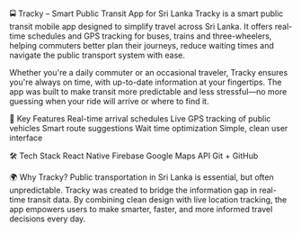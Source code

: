 🚍 Tracky – Smart Public Transit App for Sri Lanka
Tracky is a smart public transit mobile app designed to simplify travel across Sri Lanka. It offers real-time schedules and GPS tracking for buses, trains and three-wheelers, helping commuters better plan their journeys, reduce waiting times and navigate the public transport system with ease.

Whether you're a daily commuter or an occasional traveler, Tracky ensures you're always on time, with up-to-date information at your fingertips. The app was built to make transit more predictable and less stressful—no more guessing when your ride will arrive or where to find it.

🔧 Key Features
Real-time arrival schedules
Live GPS tracking of public vehicles
Smart route suggestions
Wait time optimization
 Simple, clean user interface

🛠️ Tech Stack
React Native
Firebase 
Google Maps API
Git + GitHub

🌍 Why Tracky?
Public transportation in Sri Lanka is essential, but often unpredictable. Tracky was created to bridge the information gap in real-time transit data. By combining clean design with live location tracking, the app empowers users to make smarter, faster, and more informed travel decisions every day.
